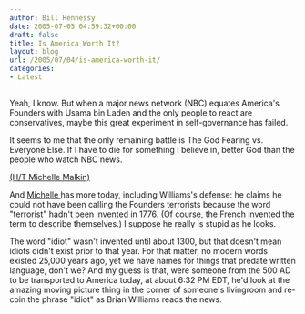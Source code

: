 ```yaml
---
author: Bill Hennessy
date: 2005-07-05 04:59:32+00:00
draft: false
title: Is America Worth It?
layout: blog
url: /2005/07/04/is-america-worth-it/
categories:
- Latest
---
```


Yeah, I know.   But when a major news network (NBC) equates America's Founders with Usama bin Laden and the only people to react are conservatives, maybe this great experiment in self-governance has failed.

It seems to me that the only remaining battle is The God Fearing vs. Everyone Else.  If I have to die for something I believe in, better God than the people who watch NBC news.

[(H/T Michelle Malkin)](https://michellemalkin.com/archives/002896.htm)

And [Michelle ](https://michellemalkin.com/archives/002911.htm)has more today, including Williams's defense:  he claims he could not have been calling the Founders terrorists because the word "terrorist" hadn't been invented in 1776.   (Of course, the French invented the term to describe themselves.)   I suppose he really is stupid as he looks.

The word "idiot" wasn't invented until about 1300, but that doesn't mean idiots didn't exist prior to that year.  For that matter, no modern words existed 25,000 years ago, yet we have names for things that predate written language, don't we?  And my guess is that, were someone from the 500 AD  to be transported to America today, at about 6:32 PM EDT, he'd look at the amazing moving picture thing in the corner of someone's livingroom and re-coin the phrase "idiot" as Brian Williams reads the news.  
